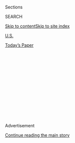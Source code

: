 <div id="app">

<div>

<div>

<div>

<div class="NYTAppHideMasthead css-1q2w90k e1suatyy0">

<div class="section css-ui9rw0 e1suatyy2">

<div class="css-eph4ug er09x8g0">

<div class="css-6n7j50">

</div>

<span class="css-1dv1kvn">Sections</span>

<div class="css-10488qs">

<span class="css-1dv1kvn">SEARCH</span>

</div>

[Skip to content](#site-content)[Skip to site
index](#site-index)

</div>

<div id="masthead-section-label" class="css-1wr3we4 eaxe0e00">

[U.S.](https://www.nytimes3xbfgragh.onion/section/us)

</div>

<div class="css-10698na e1huz5gh0">

</div>

</div>

<div id="masthead-bar-one" class="section hasLinks css-15hmgas e1csuq9d3">

<div class="css-uqyvli e1csuq9d0">

</div>

<div class="css-1uqjmks e1csuq9d1">

</div>

<div class="css-9e9ivx">

[](https://myaccount.nytimes3xbfgragh.onion/auth/login?response_type=cookie&client_id=vi)

</div>

<div class="css-1bvtpon e1csuq9d2">

[Today’s
Paper](https://www.nytimes3xbfgragh.onion/section/todayspaper)

</div>

</div>

</div>

</div>

<div data-aria-hidden="false">

<div id="site-content" data-role="main">

<div>

<div class="css-1aor85t" style="opacity:0.000000001;z-index:-1;visibility:hidden">

<div class="css-1hqnpie">

<div class="css-epjblv">

<span class="css-17xtcya">[U.S.](/section/us)</span><span class="css-x15j1o">|</span><span class="css-fwqvlz">Connie
Culp, First Face Transplant Recipient in U.S., Dies at
57</span>

</div>

<div class="css-k008qs">

<div class="css-1iwv8en">

<span class="css-18z7m18"></span>

<div>

</div>

</div>

<span class="css-1n6z4y">https://nyti.ms/3jVN6kK</span>

<div class="css-1705lsu">

<div class="css-4xjgmj">

<div class="css-4skfbu" data-role="toolbar" data-aria-label="Social Media Share buttons, Save button, and Comments Panel with current comment count" data-testid="share-tools">

  - 
  - 
  - 
  - 
    
    <div class="css-6n7j50">
    
    </div>

  - 

</div>

</div>

</div>

</div>

</div>

</div>

<div id="NYT_TOP_BANNER_REGION" class="css-13pd83m">

</div>

<div id="top-wrapper" class="css-1sy8kpn">

<div id="top-slug" class="css-l9onyx">

Advertisement

</div>

[Continue reading the main
story](#after-top)

<div class="ad top-wrapper" style="text-align:center;height:100%;display:block;min-height:250px">

<div id="top" class="place-ad" data-position="top" data-size-key="top">

</div>

</div>

<div id="after-top">

</div>

</div>

<div>

<div id="sponsor-wrapper" class="css-1hyfx7x">

<div id="sponsor-slug" class="css-19vbshk">

Supported by

</div>

[Continue reading the main
story](#after-sponsor)

<div id="sponsor" class="ad sponsor-wrapper" style="text-align:center;height:100%;display:block">

</div>

<div id="after-sponsor">

</div>

</div>

<div class="css-186x18t">

</div>

<div class="css-1vkm6nb ehdk2mb0">

# Connie Culp, First Face Transplant Recipient in U.S., Dies at 57

</div>

Her near-total transplant in 2008 was at the time the most complex one
ever performed. She was the fourth patient in the world to undergo such
a procedure.

<div class="css-79elbk" data-testid="photoviewer-wrapper">

<div class="css-z3e15g" data-testid="photoviewer-wrapper-hidden">

</div>

<div class="css-1a48zt4 ehw59r15" data-testid="photoviewer-children">

![<span class="css-16f3y1r e13ogyst0" data-aria-hidden="true">Connie
Culp at the Cleveland Clinic in 2009. She was the longest-living face
transplant recipient in the world, a hospital official
said.</span><span class="css-cnj6d5 e1z0qqy90" itemprop="copyrightHolder"><span class="css-1ly73wi e1tej78p0">Credit...</span><span><span>Amy
Sancetta/Associated
Press</span></span></span>](https://static01.graylady3jvrrxbe.onion/images/2020/08/04/multimedia/01xp-connieculp-pix1/merlin_175200339_febffdf5-1c8c-47cb-96b2-27c133295c8d-articleLarge.jpg?quality=75&auto=webp&disable=upscale)

</div>

</div>

<div class="css-18e8msd">

<div class="css-vp77d3 epjyd6m0">

<div class="css-1baulvz">

By [<span class="css-1baulvz last-byline" itemprop="name">Bryan
Pietsch</span>](https://www.nytimes3xbfgragh.onion/by/bryan-pietsch)

</div>

</div>

  - 
    
    <div class="css-ld3wwf e16638kd2">
    
    Published Aug. 1, 2020Updated Aug. 3,
    2020
    
    </div>

  - 
    
    <div class="css-4xjgmj">
    
    <div class="css-pvvomx" data-role="toolbar" data-aria-label="Social Media Share buttons, Save button, and Comments Panel with current comment count" data-testid="share-tools">
    
      - 
      - 
      - 
      - 
        
        <div class="css-6n7j50">
        
        </div>
    
      - 
    
    </div>
    
    </div>

</div>

</div>

<div class="section meteredContent css-1r7ky0e" name="articleBody" itemprop="articleBody">

<div class="css-1fanzo5 StoryBodyCompanionColumn">

<div class="css-53u6y8">

Connie Culp, the first patient in the United States to receive a face
transplant, died on Wednesday at the Cleveland Clinic, where her
procedure was performed in 2008. She was 57.

The cause was an infection unrelated to her transplant, a spokeswoman
for the hospital said. She said Ms. Culp had been the longest-living
face transplant patient in the world.

Dr. Frank Papay, chairman of the Cleveland Clinic’s Dermatology and
Plastic Surgery Institute, said of Ms. Culp, “Her decision to undergo a
sometimes-daunting procedure is an enduring gift for all of humanity.”

Dr. Papay was part of the surgical team that performed the operation,
replacing Ms. Culp’s damaged face with that of a recently deceased
woman. Lasting 23 hours, it was the most extensive and complicated face
transplant [at the
time](https://www.nytimes3xbfgragh.onion/2008/12/17/health/17face.html).
Three face transplants had been done before hers: two in France and one
in China.

</div>

</div>

<div class="css-1fanzo5 StoryBodyCompanionColumn">

<div class="css-53u6y8">

A Cleveland Clinic ethics committee had approved such a procedure only
in 2004, the first such committee to do so. Dr. Eric Kodish, then the
chairman of the clinic’s bioethics department, [told The New York
Times](https://www.nytimes3xbfgragh.onion/2008/12/18/health/s18face.html)
that before the transplant Ms. Culp had undergone psychological testing,
in which she was asked whether it was she or a family member who wanted
the transplant. She was also asked how she felt about the prospect of
living with the face of someone who had died.

Most of her face had been damaged when she was shot by her husband,
Thomas Culp, in 2004; her wounds had left her unable to breathe or eat
on her own.

Her husband, with whom she had a common-law marriage, according to [The
Plain
Dealer](https://www.cleveland.com/healthfit/2010/11/woman_who_underwent_first_near.html)
of Cleveland, was sentenced to seven years in prison for aggravated
attempted murder and released in 2011.

After shooting his wife, Mr. Culp turned the shotgun on himself but lost
only a few teeth and some vision in his left eye.

Ms. Culp said she had forgiven her husband. “I still love my husband,”
she told the ABC program “[Good Morning
America](https://abcnews.go.com/Health/MindMoodNews/story?id=7535591)”
in 2009. “I forgave him the day he did it. I have to.”

</div>

</div>

<div class="css-1fanzo5 StoryBodyCompanionColumn">

<div class="css-53u6y8">

About 40 such surgeries have been performed worldwide since Ms. Culp’s,
said Dr. Thomas Romo III, director of facial plastic and reconstructive
surgery at Lenox Hill Hospital and Manhattan Eye, Ear and Throat
Hospital.

[Her procedure was
successful](https://www.nytimes3xbfgragh.onion/2008/12/18/health/s18face.html),
and for the rest of her life she needed to take drugs to prevent her
immune system from rejecting the transplant. The drugs, however, make
the recipient more susceptible to infections.

Charla Nash, who received a full face transplant in 2011 after being
mauled by [a friend’s pet
chimpanzee](https://abcnews.go.com/US/sandra-herold-owner-chimp-travis-mauled-charla-nash-dies/story?id=10740652)
in Stamford, Conn., [was
hospitalized](https://www.nytimes3xbfgragh.onion/2016/05/06/nyregion/chimpanzee-attack-victim-who-got-face-transplant-is-hospitalized.html)
in 2016 after she participated in a trial to determine if transplant
patients could be weaned off the anti-rejection drugs.

Most face transplant procedures are necessitated by gunshot wounds or
accidents involving animals, Dr. Romo said.

After successful transplants, most patients are able to speak, eat and
otherwise live a more normal life. If not for the surgery, Ms. Culp
would not have been able to smile or talk, Dr. Romo said, adding that
face transplants can have positive psychological effects for patients.

She was chosen for the experimental surgery because of her optimism and
willingness to follow medical orders, according to a [2010
profile](https://www.cleveland.com/healthfit/2010/11/woman_who_underwent_first_near.html)
of her in The Plain Dealer, which described her as having been “a
hard-working, fun-loving, Harley-riding, thumb-wrestling, small-town
Ohio woman.”

Ms. Culp and her husband ran a drywall, painting and wallpapering
business before they bought a restaurant and bar in 2004. She often
worked there from the early morning until late at night, The Plain
Dealer reported.

</div>

</div>

<div class="css-1fanzo5 StoryBodyCompanionColumn">

<div class="css-53u6y8">

After spending six years in hospitals and nursing homes, she returned to
her home in coal-mining country in southeastern Ohio, where a daughter,
Alicia, helped care for her, the newspaper said. She also had a son,
Steven. Complete information on her survivors was not available.

Connie Wagoner was born on March 26, 1963, and grew up in eastern Ohio,
near the Pennsylvania border.

At a news conference [unveiling her new
face](https://www.nytimes3xbfgragh.onion/2009/05/06/science/06face.html)
in 2009, Ms. Culp asked that others be kind to people with facial
disfigurements.

“Don’t judge people who don’t look the same as you do,” she said.
“Because you never know. One day it might be all taken away.”

</div>

</div>

<div>

</div>

</div>

<div>

</div>

<div>

</div>

<div>

</div>

<div>

<div id="bottom-wrapper" class="css-1ede5it">

<div id="bottom-slug" class="css-l9onyx">

Advertisement

</div>

[Continue reading the main
story](#after-bottom)

<div id="bottom" class="ad bottom-wrapper" style="text-align:center;height:100%;display:block;min-height:90px">

</div>

<div id="after-bottom">

</div>

</div>

</div>

</div>

</div>

## Site Index

<div>

</div>

## Site Information Navigation

  - [© <span>2020</span> <span>The New York Times
    Company</span>](https://help.nytimes3xbfgragh.onion/hc/en-us/articles/115014792127-Copyright-notice)

<!-- end list -->

  - [NYTCo](https://www.nytco.com/)
  - [Contact
    Us](https://help.nytimes3xbfgragh.onion/hc/en-us/articles/115015385887-Contact-Us)
  - [Work with us](https://www.nytco.com/careers/)
  - [Advertise](https://nytmediakit.com/)
  - [T Brand Studio](http://www.tbrandstudio.com/)
  - [Your Ad
    Choices](https://www.nytimes3xbfgragh.onion/privacy/cookie-policy#how-do-i-manage-trackers)
  - [Privacy](https://www.nytimes3xbfgragh.onion/privacy)
  - [Terms of
    Service](https://help.nytimes3xbfgragh.onion/hc/en-us/articles/115014893428-Terms-of-service)
  - [Terms of
    Sale](https://help.nytimes3xbfgragh.onion/hc/en-us/articles/115014893968-Terms-of-sale)
  - [Site
    Map](https://spiderbites.nytimes3xbfgragh.onion)
  - [Help](https://help.nytimes3xbfgragh.onion/hc/en-us)
  - [Subscriptions](https://www.nytimes3xbfgragh.onion/subscription?campaignId=37WXW)

</div>

</div>

</div>

</div>
